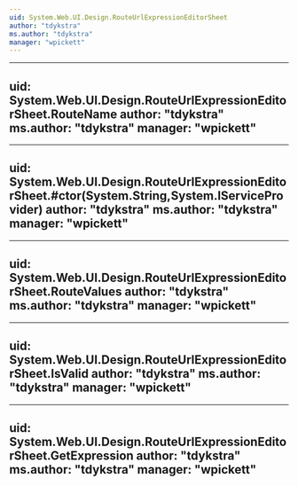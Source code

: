 ```yaml
---
uid: System.Web.UI.Design.RouteUrlExpressionEditorSheet
author: "tdykstra"
ms.author: "tdykstra"
manager: "wpickett"
---
```


---
uid: System.Web.UI.Design.RouteUrlExpressionEditorSheet.RouteName
author: "tdykstra"
ms.author: "tdykstra"
manager: "wpickett"
---

---
uid: System.Web.UI.Design.RouteUrlExpressionEditorSheet.#ctor(System.String,System.IServiceProvider)
author: "tdykstra"
ms.author: "tdykstra"
manager: "wpickett"
---

---
uid: System.Web.UI.Design.RouteUrlExpressionEditorSheet.RouteValues
author: "tdykstra"
ms.author: "tdykstra"
manager: "wpickett"
---

---
uid: System.Web.UI.Design.RouteUrlExpressionEditorSheet.IsValid
author: "tdykstra"
ms.author: "tdykstra"
manager: "wpickett"
---

---
uid: System.Web.UI.Design.RouteUrlExpressionEditorSheet.GetExpression
author: "tdykstra"
ms.author: "tdykstra"
manager: "wpickett"
---
